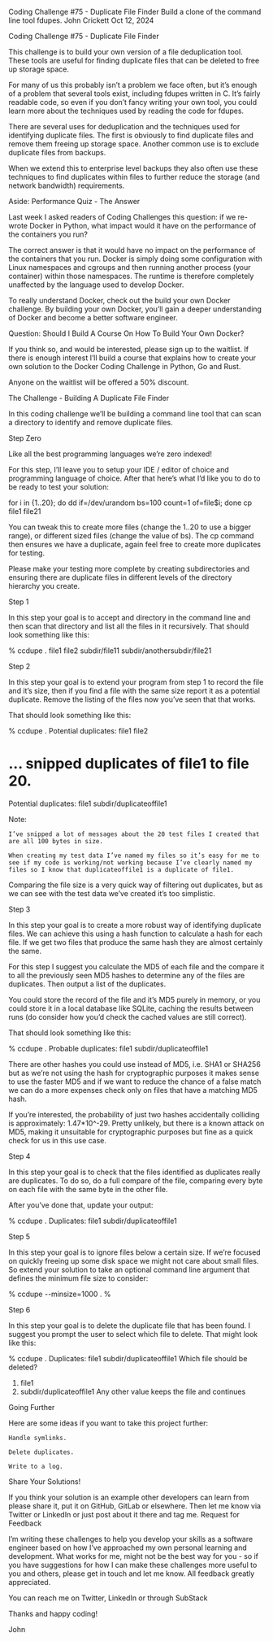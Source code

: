 Coding Challenge #75 - Duplicate File Finder
Build a clone of the command line tool fdupes.
John Crickett
Oct 12, 2024

Coding Challenge #75 - Duplicate File Finder

This challenge is to build your own version of a file deduplication tool. These tools are useful for finding duplicate files that can be deleted to free up storage space.

For many of us this probably isn’t a problem we face often, but it’s enough of a problem that several tools exist, including fdupes written in C. It’s fairly readable code, so even if you don’t fancy writing your own tool, you could learn more about the techniques used by reading the code for fdupes.

There are several uses for deduplication and the techniques used for identifying duplicate files. The first is obviously to find duplicate files and remove them freeing up storage space. Another common use is to exclude duplicate files from backups.

When we extend this to enterprise level backups they also often use these techniques to find duplicates within files to further reduce the storage (and network bandwidth) requirements.

Aside: Performance Quiz - The Answer

Last week I asked readers of Coding Challenges this question: if we re-wrote Docker in Python, what impact would it have on the performance of the containers you run?

The correct answer is that it would have no impact on the performance of the containers that you run. Docker is simply doing some configuration with Linux namespaces and cgroups and then running another process (your container) within those namespaces. The runtime is therefore completely unaffected by the language used to develop Docker.

To really understand Docker, check out the build your own Docker challenge. By building your own Docker, you’ll gain a deeper understanding of Docker and become a better software engineer.

Question: Should I Build A Course On How To Build Your Own Docker?

If you think so, and would be interested, please sign up to the waitlist. If there is enough interest I’ll build a course that explains how to create your own solution to the Docker Coding Challenge in Python, Go and Rust.

Anyone on the waitlist will be offered a 50% discount.

The Challenge - Building A Duplicate File Finder

In this coding challenge we’ll be building a command line tool that can scan a directory to identify and remove duplicate files.

Step Zero

Like all the best programming languages we’re zero indexed!

For this step, I’ll leave you to setup your IDE / editor of choice and programming language of choice. After that here’s what I’d like you to do to be ready to test your solution:

for i in {1..20}; do dd if=/dev/urandom bs=100 count=1 of=file$i; done
cp file1 file21

You can tweak this to create more files (change the 1..20 to use a bigger range), or different sized files (change the value of bs). The cp command then ensures we have a duplicate, again feel free to create more duplicates for testing.

Please make your testing more complete by creating subdirectories and ensuring there are duplicate files in different levels of the directory hierarchy you create.

Step 1

In this step your goal is to accept and directory in the command line and then scan that directory and list all the files in it recursively. That should look something like this:

% ccdupe .
file1
file2
subdir/file11
subdir/anothersubdir/file21

Step 2

In this step your goal is to extend your program from step 1 to record the file and it’s size, then if you find a file with the same size report it as a potential duplicate. Remove the listing of the files now you’ve seen that that works.

That should look something like this:

% ccdupe .
Potential duplicates: file1 file2
# ... snipped duplicates of file1 to file 20.
Potential duplicates: file1 subdir/duplicateoffile1

Note:

    I’ve snipped a lot of messages about the 20 test files I created that are all 100 bytes in size.

    When creating my test data I’ve named my files so it’s easy for me to see if my code is working/not working because I’ve clearly named my files so I know that duplicateoffile1 is a duplicate of file1.

Comparing the file size is a very quick way of filtering out duplicates, but as we can see with the test data we’ve created it’s too simplistic.

Step 3

In this step your goal is to create a more robust way of identifying duplicate files. We can achieve this using a hash function to calculate a hash for each file. If we get two files that produce the same hash they are almost certainly the same.

For this step I suggest you calculate the MD5 of each file and the compare it to all the previously seen MD5 hashes to determine any of the files are duplicates. Then output a list of the duplicates.

You could store the record of the file and it’s MD5 purely in memory, or you could store it in a local database like SQLite, caching the results between runs (do consider how you’d check the cached values are still correct).

That should look something like this:

% ccdupe .
Probable duplicates: file1 subdir/duplicateoffile1

There are other hashes you could use instead of MD5, i.e. SHA1 or SHA256 but as we’re not using the hash for cryptographic purposes it makes sense to use the faster MD5 and if we want to reduce the chance of a false match we can do a more expenses check only on files that have a matching MD5 hash.

If you’re interested, the probability of just two hashes accidentally colliding is approximately: 1.47*10^-29. Pretty unlikely, but there is a known attack on MD5, making it unsuitable for cryptographic purposes but fine as a quick check for us in this use case.

Step 4

In this step your goal is to check that the files identified as duplicates really are duplicates. To do so, do a full compare of the file, comparing every byte on each file with the same byte in the other file.

After you’ve done that, update your output:

% ccdupe .
Duplicates: file1 subdir/duplicateoffile1

Step 5

In this step your goal is to ignore files below a certain size. If we’re focused on quickly freeing up some disk space we might not care about small files. So extend your solution to take an optional command line argument that defines the minimum file size to consider:

% ccdupe --minsize=1000 .
%

Step 6

In this step your goal is to delete the duplicate file that has been found. I suggest you prompt the user to select which file to delete. That might look like this:

% ccdupe .
Duplicates: file1 subdir/duplicateoffile1
Which file should be deleted?
  1) file1
  2) subdir/duplicateoffile1
  Any other value keeps the file and continues

Going Further

Here are some ideas if you want to take this project further:

    Handle symlinks.

    Delete duplicates.

    Write to a log.

Share Your Solutions!

If you think your solution is an example other developers can learn from please share it, put it on GitHub, GitLab or elsewhere. Then let me know via Twitter or LinkedIn or just post about it there and tag me.
Request for Feedback

I’m writing these challenges to help you develop your skills as a software engineer based on how I’ve approached my own personal learning and development. What works for me, might not be the best way for you - so if you have suggestions for how I can make these challenges more useful to you and others, please get in touch and let me know. All feedback greatly appreciated.

You can reach me on Twitter, LinkedIn or through SubStack

Thanks and happy coding!

John